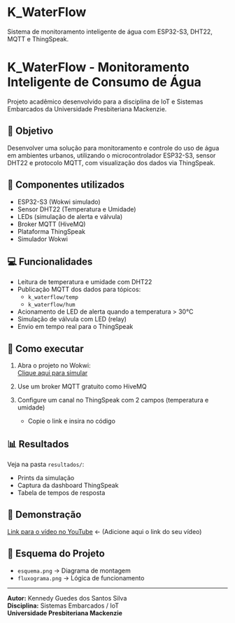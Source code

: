 # K_WaterFlow
Sistema de monitoramento inteligente de água com ESP32-S3, DHT22, MQTT e ThingSpeak.

# K_WaterFlow - Monitoramento Inteligente de Consumo de Água

Projeto acadêmico desenvolvido para a disciplina de IoT e Sistemas Embarcados da Universidade Presbiteriana Mackenzie.

## 📌 Objetivo

Desenvolver uma solução para monitoramento e controle do uso de água em ambientes urbanos, utilizando o microcontrolador ESP32-S3, sensor DHT22 e protocolo MQTT, com visualização dos dados via ThingSpeak.

## 🔧 Componentes utilizados

- ESP32-S3 (Wokwi simulado)
- Sensor DHT22 (Temperatura e Umidade)
- LEDs (simulação de alerta e válvula)
- Broker MQTT (HiveMQ)
- Plataforma ThingSpeak
- Simulador Wokwi

## 💻 Funcionalidades

- Leitura de temperatura e umidade com DHT22
- Publicação MQTT dos dados para tópicos:
  - `k_waterflow/temp`
  - `k_waterflow/hum`
- Acionamento de LED de alerta quando a temperatura > 30°C
- Simulação de válvula com LED (relay)
- Envio em tempo real para o ThingSpeak

## 🚀 Como executar

1. Abra o projeto no Wokwi:  
   [Clique aqui para simular](https://wokwi.com/projects/429615231347717121)

2. Use um broker MQTT gratuito como HiveMQ

3. Configure um canal no ThingSpeak com 2 campos (temperatura e umidade)  
   - Copie o link e insira no código

## 📊 Resultados

Veja na pasta `resultados/`:
- Prints da simulação
- Captura da dashboard ThingSpeak
- Tabela de tempos de resposta

## 🎥 Demonstração

[Link para o vídeo no YouTube](#) ← (Adicione aqui o link do seu vídeo)

## 📁 Esquema do Projeto

- `esquema.png` → Diagrama de montagem
- `fluxograma.png` → Lógica de funcionamento

---

**Autor:** Kennedy Guedes dos Santos Silva  
**Disciplina:** Sistemas Embarcados / IoT  
**Universidade Presbiteriana Mackenzie**

